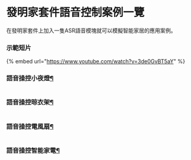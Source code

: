 # 發明家套件語音控制案例一覽

在發明家套件上加入一隻ASR語音模塊就可以模擬智能家居的應用案例。

### 示範短片

{% embed url="https://www.youtube.com/watch?v=3de0GvBT5aY" %}

### 語音操控小夜燈[¶](broken-reference)

<figure><img src="https://kittenbothk.readthedocs.io/en/latest/_images/asr_1.png" alt=""><figcaption></figcaption></figure>

### 語音操控晾衣架[¶](broken-reference)

<figure><img src="https://kittenbothk.readthedocs.io/en/latest/_images/asr_2.png" alt=""><figcaption></figcaption></figure>

### 語音操控電風扇[¶](broken-reference)

<figure><img src="https://kittenbothk.readthedocs.io/en/latest/_images/asr_3.png" alt=""><figcaption></figcaption></figure>

### 語音操控智能家電[¶](broken-reference)

<figure><img src="https://kittenbothk.readthedocs.io/en/latest/_images/asr_4.png" alt=""><figcaption></figcaption></figure>
